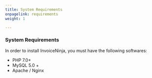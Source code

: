 ```yaml
---
title: System Requirements
onpagelink: requirements
weight: 1

---
```


### **System Requirements**

In order to install InvoiceNinja, you must have the following softwares:

- PHP 7.0+
- MySQL 5.0 +
- Apache / Nginx
 
